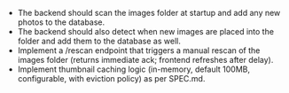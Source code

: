 - The backend should scan the images folder at startup and add any new photos to the database.
- The backend should also detect when new images are placed into the folder and add them to the database as well.
- Implement a /rescan endpoint that triggers a manual rescan of the images folder (returns immediate ack; frontend refreshes after delay).
- Implement thumbnail caching logic (in-memory, default 100MB, configurable, with eviction policy) as per SPEC.md.